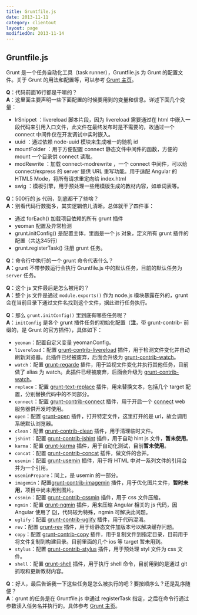 ```yaml
---
title: Gruntfile.js
date: 2013-11-11
category: clientout
layout: page
modifiedOn: 2013-11-14
---
```


## Gruntfile.js

Grunt 是一个任务自动化工具（task runner），Gruntfile.js 为 Grunt 的配置文件。关于 Grunt 的用法和配置等，可以参考 [Grunt 主页](http://gruntjs.com/)。

**Q**：代码前面16行都是干嘛的？  
**A**：这里面主要声明一些下面配置的时候要用到的变量和信息。详述下面几个变量：

- lrSnippet ：livereload 脚本片段，因为 livereload 需要通过在 html 中嵌入一段代码来引用入口文件，此文件在最终发布时是不需要的，故通过一个 connect 中间件仅在开发调试中实时嵌入。
- uuid ：通过依赖 node-uuid 模块来生成唯一的随机 id
- mountFolder ：用于方便配置 connect 静态文件中间件的函数，方便的 mount 一个目录供 connect 读取。
- modRewrite ：加载 connect-modrewrite ，一个 connect 中间件，可以给 connect/express 的 server 提供 URL 重写功能。用于适配 Angular 的 HTML5 Mode，将所有请求重定向给 index.html
- swig ：模板引擎，用于预处理一些用模版生成的教材内容，如单词表等。

**Q**：500行的 js 代码，到底都干了些啥？  
**A**：别看代码行数挺多，其实逻辑倍儿清晰。总体就干了四件事：

- 通过 forEach() 加载项目依赖的所有 grunt 插件
- yeoman 配置及异常检测
- grunt.initConfig() 是配置主体，里面是一个 js 对象，定义所有 grunt 插件的配置（共达345行）
- grunt.registerTask() 注册 grunt 任务。

**Q**：命令行中执行的一个 grunt 命令代表什么？  
**A**：grunt 不带参数运行会执行 Gruntfile.js 中的默认任务，目前的默认任务为 `server` 任务。

**Q**：这个 js 文件最后是怎么被用的？  
**A**：整个 js 文件是通过 `module.exports()` 作为 node.js 模块暴露在外的，grunt会在当前目录下通过文件名找到这个文件，据此进行任务执行。

**Q**：那么 `grunt.initConfig()` 里到底有哪些任务呢？  
**A**：`initConfig` 是各个 grunt 插件任务的初始化配置（**注**，带 grunt-contrib- 前缀的，是 Grunt 的官方插件），具体如下：

* `yeoman`：配置自定义变量 yeomanConfig。
* `livereload`：配置 [grunt-contrib-livereload](https://github.com/gruntjs/grunt-contrib-livereload) 插件，用于检测文件变化并自动刷新浏览器。此插件已经被废弃，后面会升级为 [grunt-contrib-watch](https://github.com/gruntjs/grunt-contrib-watch)。
* `watch`：配置 [grunt-regarde](https://github.com/yeoman/grunt-regarde) 插件，用于监视文件变化并执行其他任务，目前做了 alias 为 watch。此插件已经被废弃，后面会升级为 [grunt-contrib-watch](https://github.com/gruntjs/grunt-contrib-watch)。
* `replace`：配置 [grunt-text-replace](https://github.com/yoniholmes/grunt-text-replace) 插件，用来替换文本，包括几个 target 配置，分别替换代码中的不同部分。
* `connect`：配置 [grunt-contrib-connect](https://github.com/gruntjs/grunt-contrib-connect) 插件，用于开启一个 [connect](http://www.senchalabs.org/connect/) web 服务器供开发时使用。
* `open`：配置 [grunt-open](https://github.com/jsoverson/grunt-open) 插件，打开特定文件，这里打开的是 url，故会调用系统默认浏览器。
* `clean`：配置 [grunt-contrib-clean](https://github.com/gruntjs/grunt-contrib-clean) 插件，用于清理临时文件。
* `jshint`：配置 [grunt-contrib-jshint](https://github.com/gruntjs/grunt-contrib-jshint) 插件，用于自动 hint js 文件，**暂未使用**。
* `karma`：配置 [grunt-karma](https://github.com/karma-runner/grunt-karma) 插件，用于自动化测试，目前**暂未使用**。
* `concat`：配置 [grunt-contrib-concat](https://github.com/gruntjs/grunt-contrib-concat) 插件，做文件的合并。
* `usemin`：配置 [grunt-usemin](https://github.com/yeoman/grunt-usemin) 插件，用于将 HTML 中对一系列文件的引用合并为一个引用。
* `useminPrepare`：同上，是 usemin 的一部分。
* `imagemin`：配置[grunt-contrib-imagemin](https://github.com/gruntjs/grunt-contrib-imagemin) 插件，用于优化图片文件，**暂时未用**，项目中尚未用到图片。
* `cssmin`：配置 [grunt-contrib-cssmin](https://github.com/gruntjs/grunt-contrib-cssmin) 插件，用于 css 文件压缩。
* `ngmin`：配置 [grunt-ngmin](https://github.com/btford/grunt-ngmin) 插件，用来压缩 Angular 相关的 js 代码，因 Angular 使用了 [DI](http://docs.angularjs.org/guide/di)，代码较为特殊，ngmin 可解决此问题。
* `uglify`：配置 [grunt-contrib-uglify](https://github.com/gruntjs/grunt-contrib-uglify) 插件，用于代码混淆。
* `rev`：配置 [grunt-rev](https://github.com/cbas/grunt-rev) 插件，用于给静态文件加版本号以解决缓存问题。
* `copy`：配置 [grunt-contrib-copy](https://github.com/gruntjs/grunt-contrib-copy) 插件，用于复制文件到指定目录，目前用于将文件复制到构建目录。目前里面的几个 ios 等 target 暂未用到。
* `stylus`：配置 [grunt-contrib-stylus](https://github.com/gruntjs/grunt-contrib-stylus) 插件，用于预处理 styl 文件为 css 文件。
* `shell`：配置 [grunt-shell](https://github.com/sindresorhus/grunt-shell) 插件，用于执行 shell 命令，目前用到的是通过 git 抓取和更新教材内容。

**Q**：好人，最后告诉我一下这些任务是怎么被执行的吧？要按顺序么？还是乱序随便？  
**A**：grunt 的任务是在 Gruntfile.js 中通过 registerTask 指定，之后在命令行通过参数读入任务名并执行的。具体参考 [Grunt 主页](http://gruntjs.com/)。
